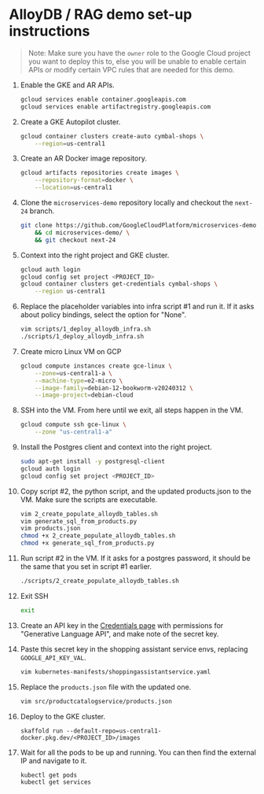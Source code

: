 # AlloyDB / RAG demo set-up instructions

> Note: Make sure you have the `owner` role to the Google Cloud project you want to deploy this to, else you will be unable to enable certain APIs or modify certain VPC rules that are needed for this demo.

1. Enable the GKE and AR APIs.
    ```sh
    gcloud services enable container.googleapis.com
    gcloud services enable artifactregistry.googleapis.com
    ```

1. Create a GKE Autopilot cluster.
    ```sh
    gcloud container clusters create-auto cymbal-shops \
        --region=us-central1
    ```

1. Create an AR Docker image repository.
    ```sh
    gcloud artifacts repositories create images \
        --repository-format=docker \
        --location=us-central1
    ```

1. Clone the `microservices-demo` repository locally and checkout the `next-24` branch.
    ```sh
    git clone https://github.com/GoogleCloudPlatform/microservices-demo \
        && cd microservices-demo/ \
        && git checkout next-24
    ```

1. Context into the right project and GKE cluster.
    ```sh
    gcloud auth login
    gcloud config set project <PROJECT_ID>
    gcloud container clusters get-credentials cymbal-shops \
        --region us-central1
    ```

1. Replace the placeholder variables into infra script #1 and run it. If it asks about policy bindings, select the option for "None".
    ```sh
    vim scripts/1_deploy_alloydb_infra.sh
    ./scripts/1_deploy_alloydb_infra.sh
    ```

1. Create micro Linux VM on GCP
    ```sh
    gcloud compute instances create gce-linux \
        --zone=us-central1-a \
        --machine-type=e2-micro \
        --image-family=debian-12-bookworm-v20240312 \
        --image-project=debian-cloud 
    ```

1. SSH into the VM. From here until we exit, all steps happen in the VM.
    ```sh
    gcloud compute ssh gce-linux \
        --zone "us-central1-a"
    ```

1. Install the Postgres client and context into the right project.
    ```sh
    sudo apt-get install -y postgresql-client
    gcloud auth login
    gcloud config set project <PROJECT_ID>
    ```

1. Copy script #2, the python script, and the updated products.json to the VM. Make sure the scripts are executable.
    ```sh
    vim 2_create_populate_alloydb_tables.sh
    vim generate_sql_from_products.py
    vim products.json
    chmod +x 2_create_populate_alloydb_tables.sh
    chmod +x generate_sql_from_products.py
    ```

1. Run script #2 in the VM. If it asks for a postgres password, it should be the same that you set in script #1 earlier.
    ```sh
    ./scripts/2_create_populate_alloydb_tables.sh
    ```

1. Exit SSH
    ```sh
    exit
    ```

1. Create an API key in the [Credentials page](https://pantheon.corp.google.com/apis/credentials) with permissions for "Generative Language API", and make note of the secret key.

1. Paste this secret key in the shopping assistant service envs, replacing `GOOGLE_API_KEY_VAL`.
    ```sh
    vim kubernetes-manifests/shoppingassistantservice.yaml
    ```

1. Replace the `products.json` file with the updated one.
    ```sh
    vim src/productcatalogservice/products.json
    ```

1. Deploy to the GKE cluster.
    ```
    skaffold run --default-repo=us-central1-docker.pkg.dev/<PROJECT_ID>/images
    ```

1. Wait for all the pods to be up and running. You can then find the external IP and navigate to it.
    ```sh
    kubectl get pods
    kubectl get services
    ```
